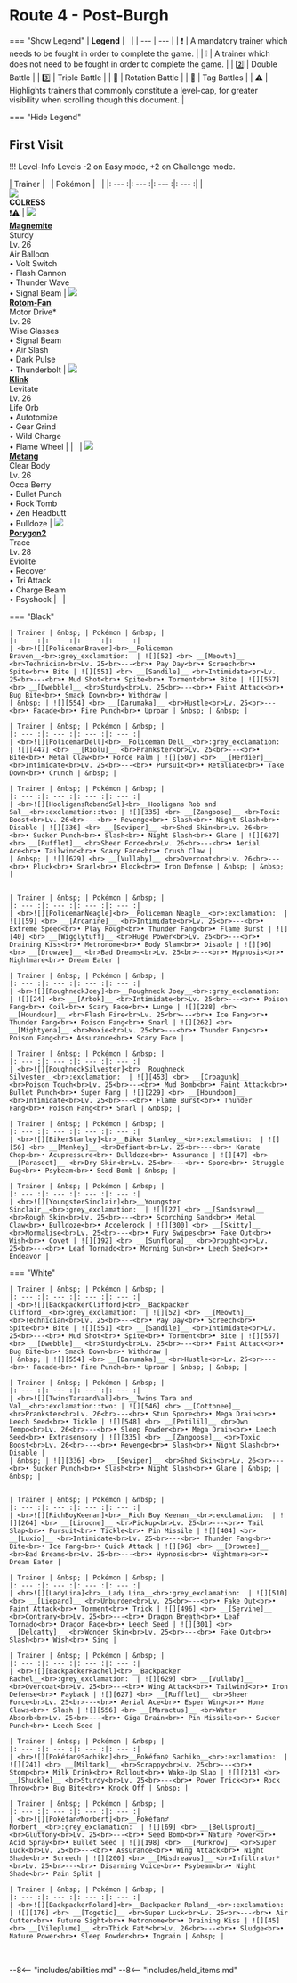 # Route 4 - Post-Burgh

=== "Show Legend"
    | __Legend__ | &nbsp; |
    | --- | --- |
    | :exclamation: | A mandatory trainer which needs to be fought in order to complete the game. |
    | :grey_exclamation: | A trainer which does not need to be fought in order to complete the game. |
    | :two:  | Double Battle | 
    |  :three:  | Triple Battle |
    | :arrows_counterclockwise:  | Rotation Battle |
    | :handshake: | Tag Battles |
    | :warning: | Highlights trainers that commonly constitute a level-cap, for greater visibility when scrolling though this document. |

=== "Hide Legend"
&nbsp;

## First Visit

!!! Level-Info
    Levels -2 on Easy mode, +2 on Challenge mode.

| Trainer | &nbsp; | Pokémon | &nbsp; |
|: --- :|: --- :|: --- :|: --- :|
| <br>![][COLRESS]<br>__COLRESS__<br>:exclamation::warning:  | ![][81] <br> __[Magnemite]__ <br>Sturdy<br>Lv. 26<br>Air Balloon<br>• Volt Switch<br>• Flash Cannon<br>• Thunder Wave<br>• Signal Beam | ![][479-fan] <br> __[Rotom-Fan]__ <br>Motor Drive*<br>Lv. 26<br>Wise Glasses<br>• Signal Beam<br>• Air Slash<br>• Dark Pulse<br>• Thunderbolt | ![][599] <br> __[Klink]__ <br>Levitate<br>Lv. 26<br>Life Orb<br>• Autotomize<br>• Gear Grind<br>• Wild Charge<br>• Flame Wheel |
| &nbsp; | ![][375] <br> __[Metang]__ <br>Clear Body<br>Lv. 26<br>Occa Berry<br>• Bullet Punch<br>• Rock Tomb<br>• Zen Headbutt<br>• Bulldoze | ![][233] <br> __[Porygon2]__ <br>Trace<br>Lv. 28<br>Eviolite<br>• Recover<br>• Tri Attack<br>• Charge Beam<br>• Psyshock | &nbsp; |

=== "Black"

    | Trainer | &nbsp; | Pokémon | &nbsp; |
    |: --- :|: --- :|: --- :|: --- :|
    | <br>![][PolicemanBraven]<br>__Policeman Braven__<br>:grey_exclamation:  | ![][52] <br> __[Meowth]__ <br>Technician<br>Lv. 25<br>---<br>• Pay Day<br>• Screech<br>• Spite<br>• Bite | ![][551] <br> __[Sandile]__ <br>Intimidate<br>Lv. 25<br>---<br>• Mud Shot<br>• Spite<br>• Torment<br>• Bite | ![][557] <br> __[Dwebble]__ <br>Sturdy<br>Lv. 25<br>---<br>• Faint Attack<br>• Bug Bite<br>• Smack Down<br>• Withdraw |
    | &nbsp; | ![][554] <br> __[Darumaka]__ <br>Hustle<br>Lv. 25<br>---<br>• Facade<br>• Fire Punch<br>• Uproar | &nbsp; | &nbsp; |
    
    | Trainer | &nbsp; | Pokémon | &nbsp; |
    |: --- :|: --- :|: --- :|: --- :|
    | <br>![][PolicemanDell]<br>__Policeman Dell__<br>:grey_exclamation:  | ![][447] <br> __[Riolu]__ <br>Prankster<br>Lv. 25<br>---<br>• Bite<br>• Metal Claw<br>• Force Palm | ![][507] <br> __[Herdier]__ <br>Intimidate<br>Lv. 25<br>---<br>• Pursuit<br>• Retaliate<br>• Take Down<br>• Crunch | &nbsp; |
    
    | Trainer | &nbsp; | Pokémon | &nbsp; |
    |: --- :|: --- :|: --- :|: --- :|
    | <br>![][HooligansRobandSal]<br>__Hooligans Rob and Sal__<br>:exclamation::two: | ![][335] <br> __[Zangoose]__ <br>Toxic Boost<br>Lv. 26<br>---<br>• Revenge<br>• Slash<br>• Night Slash<br>• Disable | ![][336] <br> __[Seviper]__ <br>Shed Skin<br>Lv. 26<br>---<br>• Sucker Punch<br>• Slash<br>• Night Slash<br>• Glare | ![][627] <br> __[Rufflet]__ <br>Sheer Force<br>Lv. 26<br>---<br>• Aerial Ace<br>• Tailwind<br>• Scary Face<br>• Crush Claw |
    | &nbsp; | ![][629] <br> __[Vullaby]__ <br>Overcoat<br>Lv. 26<br>---<br>• Pluck<br>• Snarl<br>• Block<br>• Iron Defense | &nbsp; | &nbsp; |
    
    
    | Trainer | &nbsp; | Pokémon | &nbsp; |
    |: --- :|: --- :|: --- :|: --- :|
    | <br>![][PolicemanNeagle]<br>__Policeman Neagle__<br>:exclamation:  | ![][59] <br> __[Arcanine]__ <br>Intimidate<br>Lv. 25<br>---<br>• Extreme Speed<br>• Play Rough<br>• Thunder Fang<br>• Flame Burst | ![][40] <br> __[Wigglytuff]__ <br>Huge Power<br>Lv. 25<br>---<br>• Draining Kiss<br>• Metronome<br>• Body Slam<br>• Disable | ![][96] <br> __[Drowzee]__ <br>Bad Dreams<br>Lv. 25<br>---<br>• Hypnosis<br>• Nightmare<br>• Dream Eater |
    
    | Trainer | &nbsp; | Pokémon | &nbsp; |
    |: --- :|: --- :|: --- :|: --- :|
    | <br>![][RoughneckJoey]<br>__Roughneck Joey__<br>:grey_exclamation:  | ![][24] <br> __[Arbok]__ <br>Intimidate<br>Lv. 25<br>---<br>• Poison Fang<br>• Coil<br>• Scary Face<br>• Lunge | ![][228] <br> __[Houndour]__ <br>Flash Fire<br>Lv. 25<br>---<br>• Ice Fang<br>• Thunder Fang<br>• Poison Fang<br>• Snarl | ![][262] <br> __[Mightyena]__ <br>Moxie<br>Lv. 25<br>---<br>• Thunder Fang<br>• Poison Fang<br>• Assurance<br>• Scary Face |
    
    | Trainer | &nbsp; | Pokémon | &nbsp; |
    |: --- :|: --- :|: --- :|: --- :|
    | <br>![][RoughneckSilvester]<br>__Roughneck Silvester__<br>:exclamation:  | ![][453] <br> __[Croagunk]__ <br>Poison Touch<br>Lv. 25<br>---<br>• Mud Bomb<br>• Faint Attack<br>• Bullet Punch<br>• Super Fang | ![][229] <br> __[Houndoom]__ <br>Intimidate<br>Lv. 25<br>---<br>• Flame Burst<br>• Thunder Fang<br>• Poison Fang<br>• Snarl | &nbsp; |
    
    | Trainer | &nbsp; | Pokémon | &nbsp; |
    |: --- :|: --- :|: --- :|: --- :|
    | <br>![][BikerStanley]<br>__Biker Stanley__<br>:exclamation:  | ![][56] <br> __[Mankey]__ <br>Defiant<br>Lv. 25<br>---<br>• Karate Chop<br>• Acupressure<br>• Bulldoze<br>• Assurance | ![][47] <br> __[Parasect]__ <br>Dry Skin<br>Lv. 25<br>---<br>• Spore<br>• Struggle Bug<br>• Psybeam<br>• Seed Bomb | &nbsp; |
    
    | Trainer | &nbsp; | Pokémon | &nbsp; |
    |: --- :|: --- :|: --- :|: --- :|
    | <br>![][YoungsterSinclair]<br>__Youngster Sinclair__<br>:grey_exclamation:  | ![][27] <br> __[Sandshrew]__ <br>Rough Skin<br>Lv. 25<br>---<br>• Scorching Sand<br>• Metal Claw<br>• Bulldoze<br>• Accelerock | ![][300] <br> __[Skitty]__ <br>Normalise<br>Lv. 25<br>---<br>• Fury Swipes<br>• Fake Out<br>• Wish<br>• Covet | ![][192] <br> __[Sunflora]__ <br>Drought<br>Lv. 25<br>---<br>• Leaf Tornado<br>• Morning Sun<br>• Leech Seed<br>• Endeavor |
    
    
=== "White"

    | Trainer | &nbsp; | Pokémon | &nbsp; |
    |: --- :|: --- :|: --- :|: --- :|
    | <br>![][BackpackerClifford]<br>__Backpacker Clifford__<br>:grey_exclamation:  | ![][52] <br> __[Meowth]__ <br>Technician<br>Lv. 25<br>---<br>• Pay Day<br>• Screech<br>• Spite<br>• Bite | ![][551] <br> __[Sandile]__ <br>Intimidate<br>Lv. 25<br>---<br>• Mud Shot<br>• Spite<br>• Torment<br>• Bite | ![][557] <br> __[Dwebble]__ <br>Sturdy<br>Lv. 25<br>---<br>• Faint Attack<br>• Bug Bite<br>• Smack Down<br>• Withdraw |
    | &nbsp; | ![][554] <br> __[Darumaka]__ <br>Hustle<br>Lv. 25<br>---<br>• Facade<br>• Fire Punch<br>• Uproar | &nbsp; | &nbsp; |
    
    | Trainer | &nbsp; | Pokémon | &nbsp; |
    |: --- :|: --- :|: --- :|: --- :|
    | <br>![][TwinsTaraandVal]<br>__Twins Tara and Val__<br>:exclamation::two: | ![][546] <br> __[Cottonee]__ <br>Prankster<br>Lv. 26<br>---<br>• Stun Spore<br>• Mega Drain<br>• Leech Seed<br>• Tickle | ![][548] <br> __[Petilil]__ <br>Own Tempo<br>Lv. 26<br>---<br>• Sleep Powder<br>• Mega Drain<br>• Leech Seed<br>• Extrasensory | ![][335] <br> __[Zangoose]__ <br>Toxic Boost<br>Lv. 26<br>---<br>• Revenge<br>• Slash<br>• Night Slash<br>• Disable |
    | &nbsp; | ![][336] <br> __[Seviper]__ <br>Shed Skin<br>Lv. 26<br>---<br>• Sucker Punch<br>• Slash<br>• Night Slash<br>• Glare | &nbsp; | &nbsp; |
    
    
    | Trainer | &nbsp; | Pokémon | &nbsp; |
    |: --- :|: --- :|: --- :|: --- :|
    | <br>![][RichBoyKeenan]<br>__Rich Boy Keenan__<br>:exclamation:  | ![][264] <br> __[Linoone]__ <br>Pickup<br>Lv. 25<br>---<br>• Tail Slap<br>• Pursuit<br>• Tickle<br>• Pin Missile | ![][404] <br> __[Luxio]__ <br>Intimidate<br>Lv. 25<br>---<br>• Thunder Fang<br>• Bite<br>• Ice Fang<br>• Quick Attack | ![][96] <br> __[Drowzee]__ <br>Bad Breams<br>Lv. 25<br>---<br>• Hypnosis<br>• Nightmare<br>• Dream Eater |
    
    | Trainer | &nbsp; | Pokémon | &nbsp; |
    |: --- :|: --- :|: --- :|: --- :|
    | <br>![][LadyLina]<br>__Lady Lina__<br>:grey_exclamation:  | ![][510] <br> __[Liepard]__ <br>Unburden<br>Lv. 25<br>---<br>• Fake Out<br>• Faint Attack<br>• Torment<br>• Trick | ![][496] <br> __[Servine]__ <br>Contrary<br>Lv. 25<br>---<br>• Dragon Breath<br>• Leaf Tornado<br>• Dragon Rage<br>• Leech Seed | ![][301] <br> __[Delcatty]__ <br>Wonder Skin<br>Lv. 25<br>---<br>• Fake Out<br>• Slash<br>• Wish<br>• Sing |
    
    | Trainer | &nbsp; | Pokémon | &nbsp; |
    |: --- :|: --- :|: --- :|: --- :|
    | <br>![][BackpackerRachel]<br>__Backpacker Rachel__<br>:grey_exclamation:  | ![][629] <br> __[Vullaby]__ <br>Overcoat<br>Lv. 25<br>---<br>• Wing Attack<br>• Tailwind<br>• Iron Defense<br>• Payback | ![][627] <br> __[Rufflet]__ <br>Sheer Force<br>Lv. 25<br>---<br>• Aerial Ace<br>• Esper Wing<br>• Hone Claws<br>• Slash | ![][556] <br> __[Maractus]__ <br>Water Absorb<br>Lv. 25<br>---<br>• Giga Drain<br>• Pin Missile<br>• Sucker Punch<br>• Leech Seed |
    
    | Trainer | &nbsp; | Pokémon | &nbsp; |
    |: --- :|: --- :|: --- :|: --- :|
    | <br>![][Pokéfan♀Sachiko]<br>__Pokéfan♀ Sachiko__<br>:exclamation:  | ![][241] <br> __[Miltank]__ <br>Scrappy<br>Lv. 25<br>---<br>• Stomp<br>• Milk Drink<br>• Rollout<br>• Wake-Up Slap | ![][213] <br> __[Shuckle]__ <br>Sturdy<br>Lv. 25<br>---<br>• Power Trick<br>• Rock Throw<br>• Bug Bite<br>• Knock Off | &nbsp; |
    
    | Trainer | &nbsp; | Pokémon | &nbsp; |
    |: --- :|: --- :|: --- :|: --- :|
    | <br>![][Pokéfan♂Norbert]<br>__Pokéfan♂ Norbert__<br>:grey_exclamation:  | ![][69] <br> __[Bellsprout]__ <br>Gluttony<br>Lv. 25<br>---<br>• Seed Bomb<br>• Nature Power<br>• Acid Spray<br>• Bullet Seed | ![][198] <br> __[Murkrow]__ <br>Super Luck<br>Lv. 25<br>---<br>• Assurance<br>• Wing Attack<br>• Night Shade<br>• Screech | ![][200] <br> __[Misdreavus]__ <br>Infiltrator*<br>Lv. 25<br>---<br>• Disarming Voice<br>• Psybeam<br>• Night Shade<br>• Pain Split |
    
    | Trainer | &nbsp; | Pokémon | &nbsp; |
    |: --- :|: --- :|: --- :|: --- :|
    | <br>![][BackpackerRoland]<br>__Backpacker Roland__<br>:exclamation:  | ![][176] <br> __[Togetic]__ <br>Super Luck<br>Lv. 26<br>---<br>• Air Cutter<br>• Future Sight<br>• Metronome<br>• Draining Kiss | ![][45] <br> __[Vileplume]__ <br>Thick Fat*<br>Lv. 26<br>---<br>• Sludge<br>• Nature Power<br>• Sleep Powder<br>• Ingrain | &nbsp; |
    
    
&nbsp;





--8<-- "includes/abilities.md"
--8<-- "includes/held_items.md"

[COLRESS]: ../img/Trainers/Colress.gif
[81]: ../img/animated/81.gif
[Magnemite]: ../../pokemons/081/
[479-fan]: ../img/animated/479-fan.gif
[Rotom-Fan]: ../../pokemons/479/
[599]: ../img/animated/599.gif
[Klink]: ../../pokemons/599/
[375]: ../img/animated/375.gif
[Metang]: ../../pokemons/375/
[233]: ../img/animated/233.gif
[Porygon2]: ../../pokemons/233/
[PolicemanBraven]: ../img/Trainers/Policeman.gif
[52]: ../img/animated/52.gif
[Meowth]: ../../pokemons/052/
[551]: ../img/animated/551.gif
[Sandile]: ../../pokemons/551/
[557]: ../img/animated/557.gif
[Dwebble]: ../../pokemons/557/
[554]: ../img/animated/554.gif
[Darumaka]: ../../pokemons/554/
[PolicemanDell]: ../img/Trainers/Policeman.gif
[447]: ../img/animated/447.gif
[Riolu]: ../../pokemons/447/
[507]: ../img/animated/507.gif
[Herdier]: ../../pokemons/507/
[HooligansRobandSal]: ../img/Trainers/Hooligans.gif
[335]: ../img/animated/335.gif
[Zangoose]: ../../pokemons/335/
[336]: ../img/animated/336.gif
[Seviper]: ../../pokemons/336/
[627]: ../img/animated/627.gif
[Rufflet]: ../../pokemons/627/
[629]: ../img/animated/629.gif
[Vullaby]: ../../pokemons/629/
[PolicemanNeagle]: ../img/Trainers/Policeman.gif
[59]: ../img/animated/59.gif
[Arcanine]: ../../pokemons/059/
[40]: ../img/animated/40.gif
[Wigglytuff]: ../../pokemons/040/
[96]: ../img/animated/96.gif
[Drowzee]: ../../pokemons/096/
[RoughneckJoey]: ../img/Trainers/Roughneck.gif
[24]: ../img/animated/24.gif
[Arbok]: ../../pokemons/024/
[228]: ../img/animated/228.gif
[Houndour]: ../../pokemons/228/
[262]: ../img/animated/262.gif
[Mightyena]: ../../pokemons/262/
[RoughneckSilvester]: ../img/Trainers/Roughneck.gif
[453]: ../img/animated/453.gif
[Croagunk]: ../../pokemons/453/
[229]: ../img/animated/229.gif
[Houndoom]: ../../pokemons/229/
[BikerStanley]: ../img/Trainers/Biker.gif
[56]: ../img/animated/56.gif
[Mankey]: ../../pokemons/056/
[47]: ../img/animated/47.gif
[Parasect]: ../../pokemons/047/
[YoungsterSinclair]: ../img/Trainers/Youngster.gif
[27]: ../img/animated/27.gif
[Sandshrew]: ../../pokemons/027/
[300]: ../img/animated/300.gif
[Skitty]: ../../pokemons/300/
[192]: ../img/animated/192.gif
[Sunflora]: ../../pokemons/192/
[BackpackerClifford]: ../img/Trainers/Backpacker_Male.gif
[TwinsTaraandVal]: ../img/Trainers/Twins.gif
[546]: ../img/animated/546.gif
[Cottonee]: ../../pokemons/546/
[548]: ../img/animated/548.gif
[Petilil]: ../../pokemons/548/
[RichBoyKeenan]: ../img/Trainers/Rich_Boy.gif
[264]: ../img/animated/264.gif
[Linoone]: ../../pokemons/264/
[404]: ../img/animated/404.gif
[Luxio]: ../../pokemons/404/
[LadyLina]: ../img/Trainers/Lady.gif
[510]: ../img/animated/510.gif
[Liepard]: ../../pokemons/510/
[496]: ../img/animated/496.gif
[Servine]: ../../pokemons/496/
[301]: ../img/animated/301.gif
[Delcatty]: ../../pokemons/301/
[BackpackerRachel]: ../img/Trainers/Backpacker_Female.gif
[556]: ../img/animated/556.gif
[Maractus]: ../../pokemons/556/
[Pokéfan♀Sachiko]: ../img/Trainers/Pokéfan_Female.gif
[241]: ../img/animated/241.gif
[Miltank]: ../../pokemons/241/
[213]: ../img/animated/213.gif
[Shuckle]: ../../pokemons/213/
[Pokéfan♂Norbert]: ../img/Trainers/Pokéfan_Male.gif
[69]: ../img/animated/69.gif
[Bellsprout]: ../../pokemons/069/
[198]: ../img/animated/198.gif
[Murkrow]: ../../pokemons/198/
[200]: ../img/animated/200.gif
[Misdreavus]: ../../pokemons/200/
[BackpackerRoland]: ../img/Trainers/Backpacker_Male.gif
[176]: ../img/animated/176.gif
[Togetic]: ../../pokemons/176/
[45]: ../img/animated/45.gif
[Vileplume]: ../../pokemons/045/